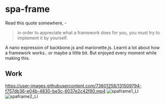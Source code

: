 # spa-frame

Read this quote somewhere, - 

> in order to appreciate what a framework does for you, you must try to
> implement it by yourself.

A nano expression of backbone.js and marionette.js. Learnt a lot about how a framework works.. or maybe a little bit. But enjoyed every moment while making this.

## Work
https://user-images.githubusercontent.com/73601258/131509794-f757db36-e04b-4830-be3c-6037e2c42f90.mp4
![spaframe1_LI](https://user-images.githubusercontent.com/73601258/131512255-a760fe81-9c24-4df9-a2d6-57f4b4c68666.jpg)
![spaframe2_LI](https://user-images.githubusercontent.com/73601258/131512278-74998f00-5ad5-4e8d-9683-83fa66b9cffd.jpg)
